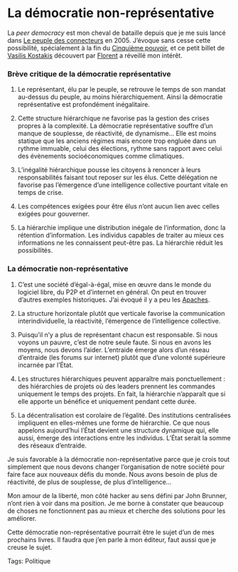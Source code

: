 # La démocratie non-représentative

La *peer democracy* est mon cheval de bataille depuis que je me suis lancé dans [Le peuple des connecteurs](http://blog.tcrouzet.com/le-peuple-des-connecteurs/) en 2005. J’évoque sans cesse cette possibilité, spécialement à la fin du [Cinquième pouvoir](http://blog.tcrouzet.com/le-cinquieme-pouvoir/), et ce petit billet de [Vasilis Kostakis](http://blog.p2pfoundation.net/peer-governance-towards-non-representational-democracy/2007/06/09) découvert par [Florent](http://blog.tcrouzet.com/2007/05/07/le-reseau-libre/#comment-33180) a réveillé mon intérêt.

### Brève critique de la démocratie représentative

1. Le représentant, élu par le peuple, se retrouve le temps de son mandat au-dessus du peuple, au moins hiérarchiquement. Ainsi la démocratie représentative est profondément inégalitaire.

2. Cette structure hiérarchique ne favorise pas la gestion des crises propres à la complexité. La démocratie représentative souffre d’un manque de souplesse, de réactivité, de dynamisme… Elle est moins statique que les anciens régimes mais encore trop engluée dans un rythme immuable, celui des élections, rythme sans rapport avec celui des évènements socioéconomiques comme climatiques.

3. L’inégalité hiérarchique pousse les citoyens à renoncer à leurs responsabilités faisant tout reposer sur les élus. Cette délégation ne favorise pas l’émergence d’une intelligence collective pourtant vitale en temps de crise.

4. Les compétences exigées pour être élus n’ont aucun lien avec celles exigées pour gouverner.

5. La hiérarchie implique une distribution inégale de l’information, donc la rétention d’information. Les individus capables de traiter au mieux ces informations ne les connaissent peut-être pas. La hiérarchie réduit les possibilités.

### La démocratie non-représentative

1. C’est une société d’égal-à-égal, mise en œuvre dans le monde du logiciel libre, du P2P et d’internet en général. On peut en trouver d’autres exemples historiques. J’ai évoqué il y a peu les [Apaches](http://blog.tcrouzet.com/2007/06/05/la-revanche-des-apaches/).

2. La structure horizontale plutôt que verticale favorise la communication interindividuelle, la réactivité, l’émergence de l’intelligence collective.

3. Puisqu’il n’y a plus de représentant chacun est responsable. Si nous voyons un pauvre, c’est de notre seule faute. Si nous en avons les moyens, nous devons l’aider. L’entraide émerge alors d’un réseau d’entraide (les forums sur internet) plutôt que d’une volonté supérieure incarnée par l’État.

4. Les structures hiérarchiques peuvent apparaître mais ponctuellement : des hiérarchies de projets où des leaders prennent les commandes uniquement le temps des projets. En fait, la hiérarchie n’apparaît que si elle apporte un bénéfice et uniquement pendant cette durée.

5. La décentralisation est corolaire de l’égalité. Des institutions centralisées impliquent en elles-mêmes une forme de hiérarchie. Ce que nous appelons aujourd’hui l’État devient une structure dynamique qui, elle aussi, émerge des interactions entre les individus. L’État serait la somme des réseaux d’entraide.

Je suis favorable à la démocratie non-représentative parce que je crois tout simplement que nous devons changer l’organisation de notre société pour faire face aux nouveaux défis du monde. Nous avons besoin de plus de réactivité, de plus de souplesse, de plus d’intelligence…

Mon amour de la liberté, mon côté hacker au sens défini par John Brunner, n’ont rien à voir dans ma position. Je me borne à constater que beaucoup de choses ne fonctionnent pas au mieux et cherche des solutions pour les améliorer.

Cette démocratie non-représentative pourrait être le sujet d’un de mes prochains livres. Il faudra que j’en parle à mon éditeur, faut aussi que je creuse le sujet.

Tags: Politique